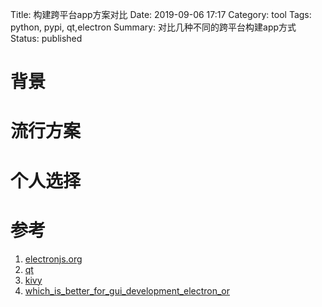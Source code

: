 Title: 构建跨平台app方案对比
Date: 2019-09-06 17:17
Category: tool
Tags: python, pypi, qt,electron
Summary: 对比几种不同的跨平台构建app方式 
Status: published

# 背景

# 流行方案

# 个人选择

# 参考

1. [electronjs.org](https://electronjs.org/apps)
2. [qt](https://www.qt.io)
3. [kivy](https://kivy.org/)
4. [which_is_better_for_gui_development_electron_or](https://www.reddit.com/r/Python/comments/bb6j7g/which_is_better_for_gui_development_electron_or/)

